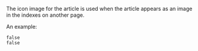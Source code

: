 The icon image for the article is used when the article appears as an image
in the indexes on another page.

An example:

~~~
false
false
~~~
